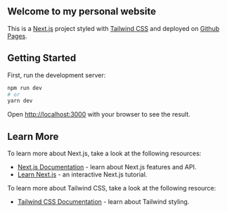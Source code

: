 ## Welcome to my personal website

This is a [Next.js](https://nextjs.org/) project styled with [Tailwind CSS](https://tailwindcss.com/) and deployed on [Github Pages](https://pages.github.com/).

## Getting Started

First, run the development server:

```bash
npm run dev
# or
yarn dev
```

Open [http://localhost:3000](http://localhost:3000) with your browser to see the result.

## Learn More

To learn more about Next.js, take a look at the following resources:

- [Next.js Documentation](https://nextjs.org/docs) - learn about Next.js features and API.
- [Learn Next.js](https://nextjs.org/learn) - an interactive Next.js tutorial.

To learn more about Tailwind CSS, take a look at the following resource:

- [Tailwind CSS Documentation](https://tailwindcss.com/docs/) - learn about Tailwind styling.
